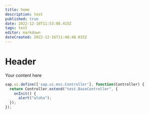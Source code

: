 ```yaml
---
title: home
description: test
published: true
date: 2022-12-16T11:53:08.415Z
tags: test
editor: markdown
dateCreated: 2022-12-16T11:48:48.015Z
---
```


# Header
Your content here
```js
sap.ui.define(['sap.ui.mvc.Controller'], function(Controller) {
  return Controller.extend("test.BaseController", {
    onInit() {
      alert("aloha");
  });
});
```